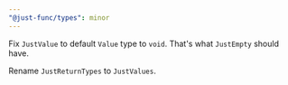 ```yaml
---
"@just-func/types": minor
---
```


Fix `JustValue` to default `Value` type to `void`.
That's what `JustEmpty` should have.

Rename `JustReturnTypes` to `JustValues`.
